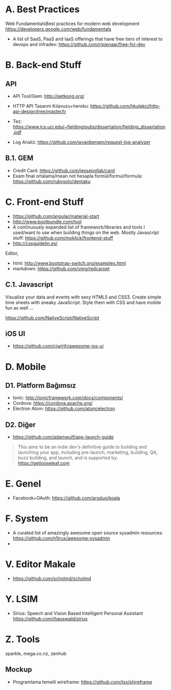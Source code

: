 # A. Best Practices

Web FundamentalsBest practices for modern web development
<https://developers.google.com/web/fundamentals>

- A list of SaaS, PaaS and IaaS offerings that have free tiers of interest to devops and infradev: https://github.com/ripienaar/free-for-dev

# B. Back-end Stuff

## API
- API Tool/Gem: http://getkong.org/
- HTTP API Tasarım Kılavuzu+heroku: <https://github.com/hkulekci/http-api-design/tree/master/tr>
- Tez: https://www.ics.uci.edu/~fielding/pubs/dissertation/fielding_dissertation.pdf

- Log Analiz: https://github.com/wvanbergen/request-log-analyzer

## B.1. GEM

- Credit Card: https://github.com/jessepollak/card
- Exam final ortalama/mean not hesapla formül/formul/formula: https://github.com/rubysolo/dentaku

# C. Front-end Stuff

- https://github.com/angular/material-start
- http://www.bootbundle.com/tool
- A continuously expanded list of framework/libraries and tools I used/want to use when building things on the web. Mostly Javascript stuff: <https://github.com/moklick/frontend-stuff>
- http://cssguidelin.es/

Editor,
- html: http://www.bootstrap-switch.org/examples.html
- markdown: https://github.com/vmg/redcarpet

## C.1. Javascript

Visualize your data and events with sexy HTML5 and CSS3. Create simple time sheets with sneaky JavaScript. Style them with CSS and have mobile fun as well …

<https://github.com/NativeScript/NativeScript>

## iOS UI

- https://github.com/cjwirth/awesome-ios-ui

# D. Mobile

## D1. Platform Bağımsız
- Ionic: http://ionicframework.com/docs/components/
- Cordova: https://cordova.apache.org/
- Electron Atom: https://github.com/atom/electron

## D2. Diğer
- https://github.com/adamwulf/app-launch-guide
> This aims to be an indie dev's definitive guide to building and launching your app, including pre-launch, marketing, building, QA, buzz building, and launch, and is supported by: 
https://getlooseleaf.com

# E. Genel

- Facebook+OAuth: https://github.com/arsduo/koala

# F. System

- A curated list of amazingly awesome open source sysadmin resources: https://github.com/n1trux/awesome-sysadmin
- 
# V. Editor Makale

- https://github.com/scholmd/scholmd

# Y. LSIM

- Sirius: Speech and Vision Based Intelligent Personal Assistant https://github.com/jhauswald/sirius

# Z. Tools
sparkle, mega.co.nz, zenhub

## Mockup

- Programlama temelli wireframe: https://github.com/tsx/shireframe
